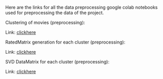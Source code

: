 Here are the links for all the data preprocessing google colab notebooks used for preprocessing the data of the project.




Clustering of movies (preprocessing):

Link: [clickhere](https://colab.research.google.com/drive/1RxSPhKid7Bqes8xZ8y8CL6hPlzmwnVTz?usp=sharing)


RatedMatrix generation for each cluster (preprocessing):

Link: [clickhere](https://colab.research.google.com/drive/1rNL9N_03PBIDJPtrLDC-LovmGb_VglJL?usp=sharing)


SVD DataMatrix for each cluster (preprocessing):

Link: [clickhere](https://colab.research.google.com/drive/1hLy2f-yIsJxSYkkLQoUpxnfWsvEs96pj?usp=sharing)
